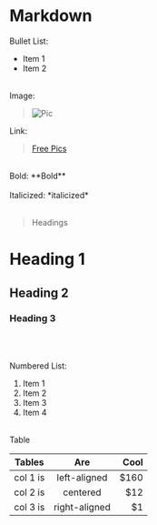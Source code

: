 # Markdown

Bullet List:
- Item 1
- Item 2

<br>
Image:

> ![Pic](https://images.unsplash.com/photo-1563394927360-08299fbdadb3?ixid=MnwxMjA3fDB8MHxwaG90by1wYWdlfHx8fGVufDB8fHx8&ixlib=rb-1.2.1&auto=format&fit=crop&w=2550&q=80 "Skogafoss")

Link:

> [Free Pics](https://unsplash.com/)

<br>
Bold:
**Bold** <br>
<br>
Italicized: *italicized*<br>
<br>

> Headings <br>

# Heading 1 <br>

## Heading 2 <br>

### Heading 3 <br>

<br>
<br>

Numbered List: <br>

1. Item 1
2. Item 2
3. Item 3
4. Item 4

<br>
Table

| Tables   |      Are      | Cool |
| -------- | :-----------: | ---: |
| col 1 is | left-aligned  | $160 |
| col 2 is |   centered    |  $12 |
| col 3 is | right-aligned |   $1 |
